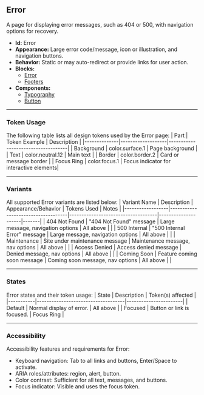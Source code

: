 ## Error
A page for displaying error messages, such as 404 or 500, with navigation options for recovery.
- **Id:** Error
- **Appearance:** Large error code/message, icon or illustration, and navigation buttons.
- **Behavior:** Static or may auto-redirect or provide links for user action.
- **Blocks:**
  - [Error](../blocks/Error.md)
  - [Footers](../blocks/Footers.md)
- **Components:**
  - [Typography](../components/Typography.md)
  - [Button](../components/Button.md)

---

### Token Usage
The following table lists all design tokens used by the Error page:
| Part         | Token Example      | Description                        |
|--------------|-------------------|------------------------------------|
| Background   | color.surface.1   | Page background                    |
| Text         | color.neutral.12  | Main text                          |
| Border       | color.border.2    | Card or message border             |
| Focus Ring   | color.focus.1     | Focus indicator for interactive elements|

---

### Variants
All supported Error variants are listed below:
| Variant Name     | Description                        | Appearance/Behavior                | Tokens Used         | Notes |
|------------------|------------------------------------|------------------------------------|---------------------|-------|
| 404 Not Found    | "404 Not Found" message            | Large message, navigation options  | All above           |       |
| 500 Internal     | "500 Internal Error" message       | Large message, navigation options  | All above           |       |
| Maintenance      | Site under maintenance message      | Maintenance message, nav options   | All above           |       |
| Access Denied    | Access denied message               | Denied message, nav options        | All above           |       |
| Coming Soon      | Feature coming soon message         | Coming soon message, nav options   | All above           |       |

---

### States
Error states and their token usage:
| State     | Description                        | Token(s) affected      |
|-----------|------------------------------------|-----------------------|
| Default   | Normal display of error.           | All above             |
| Focused   | Button or link is focused.         | Focus Ring            |

---

### Accessibility
Accessibility features and requirements for Error:
- Keyboard navigation: Tab to all links and buttons, Enter/Space to activate.
- ARIA roles/attributes: region, alert, button.
- Color contrast: Sufficient for all text, messages, and buttons.
- Focus indicator: Visible and uses the focus token.
